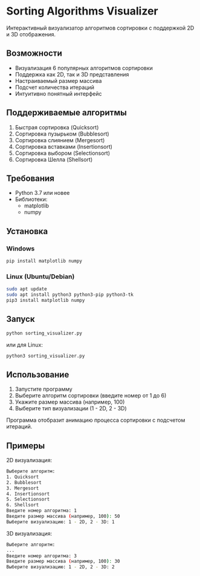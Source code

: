 # Sorting Algorithms Visualizer
Интерактивный визуализатор алгоритмов сортировки с поддержкой 2D и 3D отображения.

## Возможности

- Визуализация 6 популярных алгоритмов сортировки
- Поддержка как 2D, так и 3D представления
- Настраиваемый размер массива
- Подсчет количества итераций
- Интуитивно понятный интерфейс

## Поддерживаемые алгоритмы

1. Быстрая сортировка (Quicksort)
2. Сортировка пузырьком (Bubblesort)
3. Сортировка слиянием (Mergesort)
4. Сортировка вставками (Insertionsort)
5. Сортировка выбором (Selectionsort)
6. Сортировка Шелла (Shellsort)

## Требования

- Python 3.7 или новее
- Библиотеки:
  - matplotlib
  - numpy

## Установка

### Windows
```bash
pip install matplotlib numpy
```

### Linux (Ubuntu/Debian)
```bash
sudo apt update
sudo apt install python3 python3-pip python3-tk
pip3 install matplotlib numpy
```

## Запуск

```bash
python sorting_visualizer.py
```
или для Linux:
```bash
python3 sorting_visualizer.py
```

## Использование

1. Запустите программу
2. Выберите алгоритм сортировки (введите номер от 1 до 6)
3. Укажите размер массива (например, 100)
4. Выберите тип визуализации (1 - 2D, 2 - 3D)

Программа отобразит анимацию процесса сортировки с подсчетом итераций.

## Примеры

2D визуализация:
```bash
Выберите алгоритм:
1. Quicksort
2. Bubblesort
3. Mergesort
4. Insertionsort
5. Selectionsort
6. Shellsort
Введите номер алгоритма: 1
Введите размер массива (например, 100): 50
Выберите визуализацию: 1 - 2D, 2 - 3D: 1
```

3D визуализация:
```bash
Выберите алгоритм:
...
Введите номер алгоритма: 3
Введите размер массива (например, 100): 30
Выберите визуализацию: 1 - 2D, 2 - 3D: 2
```

